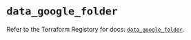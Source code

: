 # `data_google_folder`

Refer to the Terraform Registory for docs: [`data_google_folder`](https://registry.terraform.io/providers/hashicorp/google/4.68.0/docs/data-sources/folder).
